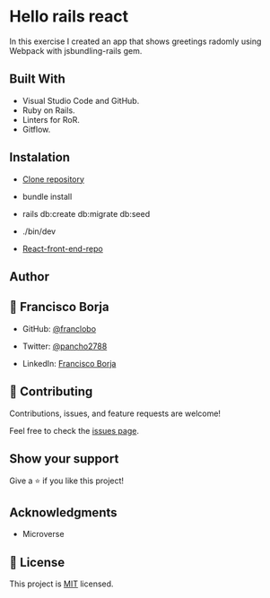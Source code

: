 # Hello rails react

In this exercise I created an app that shows greetings radomly using Webpack with jsbundling-rails gem.

## Built With

- Visual Studio Code and GitHub.
- Ruby on Rails.
- Linters for RoR.
- Gitflow.

## Instalation

- [Clone repository](git@github.com:franclobo/hello-rails-back-end.git)

- bundle install

- rails db:create db:migrate db:seed

- ./bin/dev

- [React-front-end-repo](https://github.com/franclobo/hello-react-front-end)

## Author

## 👤 Francisco Borja

- GitHub: [@franclobo](https://github.com/franclobo)

- Twitter: [@pancho2788](https://twitter.com/Pancho2788)

- LinkedIn: [Francisco Borja](https://www.linkedin.com/in/francisco-borja-lobato/)

## 🤝 Contributing

Contributions, issues, and feature requests are welcome!

Feel free to check the [issues page](../../issues/).

## Show your support

Give a ⭐️ if you like this project!

## Acknowledgments

- Microverse

## 📝 License

This project is [MIT](./LICENSE) licensed.